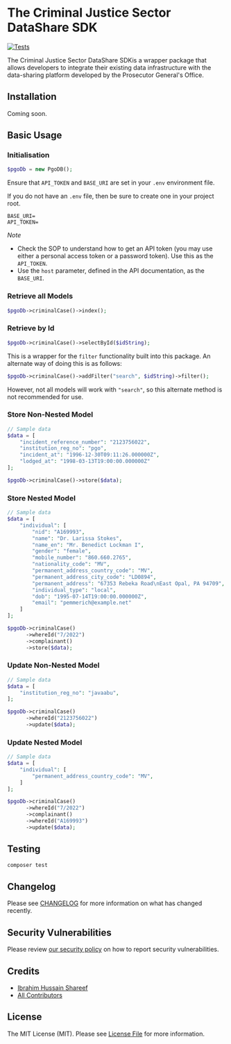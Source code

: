 # The Criminal Justice Sector DataShare SDK

[![Tests](https://img.shields.io/github/actions/workflow/status/javaabu-pvt-ltd/criminal-justice-sector-db-sdk/run-tests.yml?branch=main&label=tests&style=flat-square)](https://github.com/javaabu-pvt-ltd/criminal-justice-sector-db-sdk/actions/workflows/run-tests.yml)

The Criminal Justice Sector DataShare SDKis a wrapper package that allows developers to integrate their existing data
infrastructure with the data-sharing platform developed by the Prosecutor General's Office.

## Installation
Coming soon.
## Basic Usage

### Initialisation

```php
$pgoDb = new PgoDB();
```

Ensure that `API_TOKEN` and `BASE_URI` are set in your `.env` environment file.

If you do not have an `.env` file, then be sure to create one in your project root.

```apacheconf
BASE_URI=
API_TOKEN=
```
*Note*
- Check the SOP to understand how to get an API token (you may use either a personal access token or a password token). Use this as the `API_TOKEN`. 
- Use the `host` parameter, defined in the API documentation, as the `BASE_URI`.

### Retrieve all Models
```php
$pgoDb->criminalCase()->index();
```
### Retrieve by Id
```php
$pgoDb->criminalCase()->selectById($idString);
```
This is a wrapper for the `filter` functionality built into this package. An alternate way of doing this is as follows:
```php
$pgoDb->criminalCase()->addFilter("search", $idString)->filter();
```
However, not all models will work with `"search"`, so this alternate method is not recommended for use.
### Store Non-Nested Model

```php
// Sample data  
$data = [
    "incident_reference_number": "2123756022",
    "institution_reg_no": "pgo",
    "incident_at": "1996-12-30T09:11:26.000000Z",
    "lodged_at": "1998-03-13T19:00:00.000000Z"
];

$pgoDb->criminalCase()->store($data);
```

### Store Nested Model

```php
// Sample data  
$data = [
    "individual": [
        "nid": "A169993",
        "name": "Dr. Larissa Stokes",
        "name_en": "Mr. Benedict Lockman I",
        "gender": "female",
        "mobile_number": "860.660.2765",
        "nationality_code": "MV",
        "permanent_address_country_code": "MV",
        "permanent_address_city_code": "LD0894",
        "permanent_address": "67353 Rebeka Road\nEast Opal, PA 94709",
        "individual_type": "local",
        "dob": "1995-07-14T19:00:00.000000Z",
        "email": "pemmerich@example.net"
    ]
];

$pgoDb->criminalCase()
      ->whereId("7/2022")
      ->complainant()
      ->store($data);
```

### Update Non-Nested Model

```php
// Sample data  
$data = [
    "institution_reg_no": "javaabu",
];

$pgoDb->criminalCase()
      ->whereId("2123756022")
      ->update($data);
```

### Update Nested Model

```php
// Sample data  
$data = [
    "individual": [
        "permanent_address_country_code": "MV",
    ]
];

$pgoDb->criminalCase()
      ->whereId("7/2022")
      ->complainant()
      ->whereId("A169993")
      ->update($data);
```

## Testing

```bash
composer test
```

## Changelog

Please see [CHANGELOG](CHANGELOG.md) for more information on what has changed recently.

## Security Vulnerabilities

Please review [our security policy](../../security/policy) on how to report security vulnerabilities.

## Credits

- [Ibrahim Hussain Shareef](https://github.com/ihshareef)
- [All Contributors](../../contributors)

## License

The MIT License (MIT). Please see [License File](LICENSE.md) for more information.
